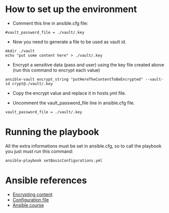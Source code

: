 # How to set up the environment
- Comment this line in ansible.cfg file:
```
#vault_password_file = ./vault/.key
```
- Now you need to generate a file to be used as vault id.
```
mkdir ./vault
echo "put some content here" > ./vault/.key
```
- Encrypt a sensitive data (pass and user) using the key file created above (run this command to encrypt each value)
```
ansible-vault encrypt_string "putHereTheContentToBeEncrypted" --vault-id crypt@./vault/.key
```
- Copy the encrypt value and replace it in hosts.yml file.

- Uncomment the vault_password_file line in ansible.cfg file.
```
vault_password_file = ./vault/.key
```

# Running the playbook
All the extra informations must be set in ansible.cfg, so to call the playbook you just must run this command:
```
ansible-playbook setBasicConfigurations.yml
```

# Ansible references
- [Encrypting content](https://docs.ansible.com/ansible/latest/user_guide/vault.html)
- [Configuration file](https://docs.ansible.com/ansible/2.4/intro_configuration.html#vault-password-file)
- [Ansible course](https://ambevtech.udemy.com/course/ultimate-ansible-bootcamp)